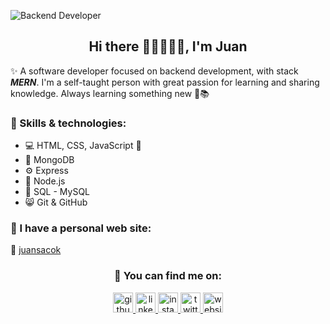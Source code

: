![Backend Developer](https://github.com/juansacok/juansacok/blob/main/%7BJuansacOk%7Dbanner.png?raw=true)

<h2 align="center"> Hi there 👋🏻👨🏻‍💻, I'm Juan</h2>

✨ A software developer focused on backend development, with stack ***MERN***.
I'm a self-taught person with great passion for learning and sharing knowledge. Always learning something new 🚀📚

### 🎇 Skills & technologies:
* 💻 HTML, CSS, JavaScript 💛
* 🌳 MongoDB
* ⚙ Express
* 💚 Node.js
* 🕋 SQL - MySQL
* 😸 Git & GitHub

### 🎇 I have a personal web site:
🚀 [juansacok](https://juansacok.github.io/)

<h3 align="center">🎇 You can find me on:</h3>
<p align="center">
  <a href="https://github.com/juansacok" target="blank">
      <img src='https://cdn.jsdelivr.net/npm/simple-icons@3.0.1/icons/github.svg' alt='github' height='32'/> 
  </a>
  
  <a href="https://www.linkedin.com/in/juansacok/" target="blank">
      <img src='https://cdn.jsdelivr.net/npm/simple-icons@3.0.1/icons/linkedin.svg' alt='linkedin' height='32'> 
  </a>
  
  <a href="https://www.instagram.com/juansacok/" target="blank">
      <img src='https://cdn.jsdelivr.net/npm/simple-icons@3.0.1/icons/instagram.svg' alt='instagram' height='32'> 
  </a>
  
  <a href="https://twitter.com/JuansacOk" target="blank">
      <img src='https://cdn.jsdelivr.net/npm/simple-icons@3.0.1/icons/twitter.svg' alt='twitter' alt='twitter' height='32'> 
  </a>
  
  <a href="https://juansacok.github.io/" target="blank">
      <img src='https://cdn.jsdelivr.net/npm/simple-icons@3.0.1/icons/icloud.svg' alt='website' alt='twitter' height='32'> 
  </a>
</p>
